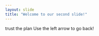 ```yaml
---
layout: slide
title: "Welcome to our second slide!"
---
```

trust the plan
Use the left arrow to go back!
